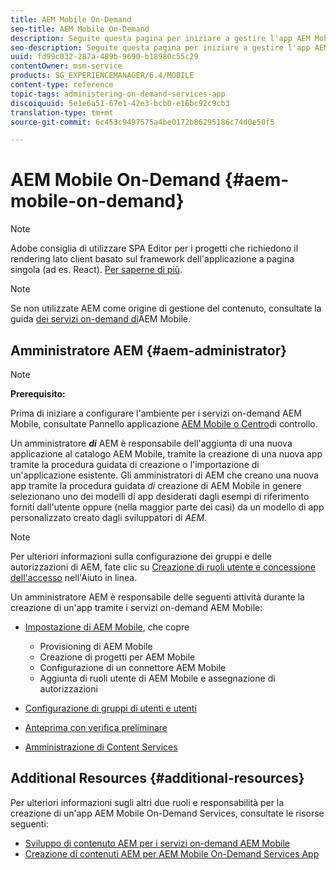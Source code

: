 ```yaml
---
title: AEM Mobile On-Demand
seo-title: AEM Mobile On-Demand
description: Seguite questa pagina per iniziare a gestire l'app AEM Mobile On-Demand Services. Fornisce una panoramica dei ruoli e delle responsabilità di un amministratore AEM per i servizi on-demand.
seo-description: Seguite questa pagina per iniziare a gestire l'app AEM Mobile On-Demand Services. Fornisce una panoramica dei ruoli e delle responsabilità di un amministratore AEM per i servizi on-demand.
uuid: fd99c032-287a-489b-9690-b18980c55c29
contentOwner: msm-service
products: SG_EXPERIENCEMANAGER/6.4/MOBILE
content-type: reference
topic-tags: administering-on-demand-services-app
discoiquuid: 5e1e6a51-67e1-42e3-bcb0-e16bc92c9cb3
translation-type: tm+mt
source-git-commit: 6c453c9497575a4be0172b86295186c74d0e50f5

---
```



# AEM Mobile On-Demand {#aem-mobile-on-demand}

>[!NOTE]
>
>Adobe consiglia di utilizzare SPA Editor per i progetti che richiedono il rendering lato client basato sul framework dell&#39;applicazione a pagina singola (ad es. React). [Per saperne di più](/help/sites-developing/spa-overview.md).

>[!NOTE]
>
>Se non utilizzate AEM come origine di gestione del contenuto, consultate la guida [dei servizi on-demand di](https://helpx.adobe.com/digital-publishing-solution/topics.html)AEM Mobile.

## Amministratore AEM {#aem-administrator}

>[!NOTE]
>
>**Prerequisito:**
>
>Prima di iniziare a configurare l&#39;ambiente per i servizi on-demand AEM Mobile, consultate Pannello applicazione [AEM Mobile o Centro](/help/mobile/mobile-apps-ondemand-application-dashboard.md)di controllo.

Un amministratore ***di*** AEM è responsabile dell&#39;aggiunta di una nuova applicazione al catalogo AEM Mobile, tramite la creazione di una nuova app tramite la procedura guidata di creazione o l&#39;importazione di un&#39;applicazione esistente. Gli amministratori di AEM che creano una nuova app tramite la procedura guidata *di* creazione di AEM Mobile in genere selezionano uno dei modelli di app desiderati dagli esempi di riferimento forniti dall&#39;utente oppure (nella maggior parte dei casi) da un modello di app personalizzato creato dagli sviluppatori di *AEM.*

>[!NOTE]
>
>Per ulteriori informazioni sulla configurazione dei gruppi e delle autorizzazioni di AEM, fate clic su [Creazione di ruoli utente e concessione dell&#39;accesso](https://helpx.adobe.com/digital-publishing-solution/help/account-admin-dps.html) nell&#39;Aiuto in linea.

Un amministratore AEM è responsabile delle seguenti attività durante la creazione di un&#39;app tramite i servizi on-demand AEM Mobile:

* [Impostazione di AEM Mobile](/help/mobile/aem-mobile-setup.md), che copre

   * Provisioning di AEM Mobile
   * Creazione di progetti per AEM Mobile
   * Configurazione di un connettore AEM Mobile
   * Aggiunta di ruoli utente di AEM Mobile e assegnazione di autorizzazioni

* [Configurazione di gruppi di utenti e utenti](/help/mobile/aem-mobile-configure-users.md)
* [Anteprima con verifica preliminare](/help/mobile/aem-mobile-manage-ondemand-services.md)
* [Amministrazione di Content Services](/help/mobile/developing-content-services.md)

## Additional Resources {#additional-resources}

Per ulteriori informazioni sugli altri due ruoli e responsabilità per la creazione di un&#39;app AEM Mobile On-Demand Services, consultate le risorse seguenti:

* [Sviluppo di contenuto AEM per i servizi on-demand AEM Mobile](/help/mobile/aem-mobile-on-demand.md)
* [Creazione di contenuti AEM per AEM Mobile On-Demand Services App](/help/mobile/mobile-apps-ondemand.md)
